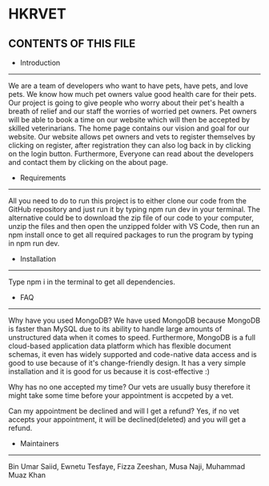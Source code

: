 # HKRVET

CONTENTS OF THIS FILE
---------------------

 * Introduction
---------------------
We are a team of developers who want to have pets, have pets, and love pets. We know how much pet owners value good health care for their pets. Our project is going to give people who worry about their pet's health a breath of relief and our staff the worries of worried pet owners. Pet owners will be able to book a time on our website which will then be accepted by skilled veterinarians. The home page contains our vision and goal for our website. Our website allows pet owners and vets to register themselves by clicking on register, after registration they can also log back in by clicking on the login button. Furthermore, Everyone can read about the developers and contact them by clicking on the about page.  

 * Requirements
---------------------
All you need to do to run this project is to either clone our code from the GitHub repository and just run it by typing npm run dev in your terminal. The alternative could be to download the zip file of our code to your computer, unzip the files and then open the unzipped folder with VS Code, then run an npm install once to get all required packages to run the program by typing in npm run dev.

 * Installation
---------------------
Type npm i in the terminal to get all dependencies.

 * FAQ
---------------------
Why have you used MongoDB?
    We have used MongoDB because MongoDB is faster than MySQL due to its ability to handle large amounts of unstructured data when it comes to speed. Furthermore, MongoDB is a full cloud-based application data platform which has flexible document schemas, it even has widely supported and code-native data access and is good to use because of it's change-friendly design. It has a very simple installation and it is good for us because it is cost-effective :)

Why has no one accepted my time?
    Our vets are usually busy therefore it might take some time before your appointment is accpeted by a vet.


Can my appointment be declined and will I get a refund?
    Yes, if no vet accepts your appointment, it will be declined(deleted) and you will get a refund.


 * Maintainers
---------------------
Bin Umar Saiid, 
Ewnetu Tesfaye, 
Fizza Zeeshan,
Musa Naji,
Muhammad Muaz Khan
